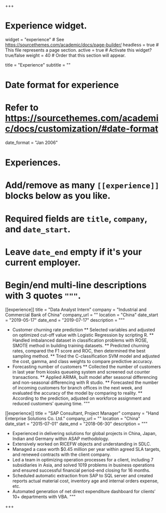 +++
# Experience widget.
widget = "experience"  # See https://sourcethemes.com/academic/docs/page-builder/
headless = true  # This file represents a page section.
active = true  # Activate this widget? true/false
weight = 40  # Order that this section will appear.

title = "Experience"
subtitle = ""

# Date format for experience
#   Refer to https://sourcethemes.com/academic/docs/customization/#date-format
date_format = "Jan 2006"

# Experiences.
#   Add/remove as many `[[experience]]` blocks below as you like.
#   Required fields are `title`, `company`, and `date_start`.
#   Leave `date_end` empty if it's your current employer.
#   Begin/end multi-line descriptions with 3 quotes `"""`.
[[experience]]
  title = "Data Analyst Intern"
  company = "Industrial and Commercial Bank of China"
  company_url = ""
  location = "China"
  date_start = "2019-05-17"
  date_end = "2019-07-17"
  description = """
  *	Customer churning rate prediction
  **  Selected variables and adjusted on optimized cut-off value with Logistic Regression by scripting R. 
  **  Handled imbalanced dataset in classification problems with ROSE, SMOTE method in building training datasets.
  **  Predicted churning rates, compared the F1 score and ROC, then determined the best sampling method. 
  **  Tried the C-classification SVM model and adjusted the cost, gamma, and class weights to compare predictive accuracy. 
  *	Forecasting number of customers 
  **  Collected the number of customers in last year from kiosks queueing system and screened out counter transactions.
  **  Applied ARIMA, built model after seasonal differencing and non-seasonal differencing with R studio.
  **  Forecasted the number of incoming customers for branch offices in the next week, and evaluated the accuracy of the model by comparing to reality.
  **  According to the prediction, adjusted on workforce assignment and reduced customers’ queuing time.
    """

[[experience]]
  title = "SAP Consultant, Project Manager"
  company = "Hand Enterprise Solutions Co. Ltd."
  company_url = ""
  location = "China"
  date_start = "2015-07-01"
  date_end = "2018-06-30"
  description = """
  * Experienced in delivering solutions for global projects in China, Japan, Indian and Germany within ASAP methodology.
  *	Extensively worked on RICEFW objects and understanding in SDLC.
  *	Managed a case worth $0.45 million per year within agreed SLA targets, and renewed contracts with the client company. 
  *	Led a team in optimizing operation processes for a client, including 7 subsidiaries in Asia, and solved 1019 problems in business operations and ensured successful financial period-end closing for 16 months.
  *	Scheduled automatic extraction from SAP to SQL server and created reports actual material cost, inventory age and internal orders expense, etc.
  *	Automated generation of net direct expenditure dashboard for clients’ 10+ departments with VBA. 
"""

+++
